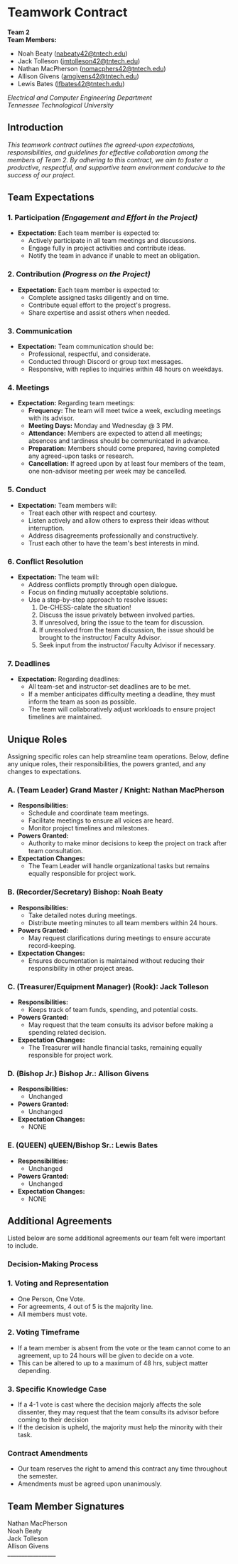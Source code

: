 # **Teamwork Contract**

**Team 2**  
**Team Members:** 
- Noah Beaty (nabeaty42@tntech.edu) <br>
- Jack Tolleson (jmtolleson42@tntech.edu) <br>
- Nathan MacPherson (nomacphers42@tntech.edu) <br>
- Allison Givens (amgivens42@tntech.edu) <br>
- Lewis Bates (lfbates42@tntech.edu) 

*Electrical and Computer Engineering Department*  
*Tennessee Technological University*

## **Introduction**

*This teamwork contract outlines the agreed-upon expectations, responsibilities, and guidelines for effective collaboration among the members of Team 2. By adhering to this contract, we aim to foster a productive, respectful, and supportive team environment conducive to the success of our project.*


## **Team Expectations**

### **1. Participation** *(Engagement and Effort in the Project)*

- **Expectation:** Each team member is expected to:
  - Actively participate in all team meetings and discussions.
  - Engage fully in project activities and contribute ideas.
  - Notify the team in advance if unable to meet an obligation.

### **2. Contribution** *(Progress on the Project)*

- **Expectation:** Each team member is expected to:
  - Complete assigned tasks diligently and on time.
  - Contribute equal effort to the project's progress.
  - Share expertise and assist others when needed.

### **3. Communication**

- **Expectation:** Team communication should be:
  - Professional, respectful, and considerate.
  - Conducted through Discord or group text messages.
  - Responsive, with replies to inquiries within 48 hours on weekdays.

### **4. Meetings**

- **Expectation:** Regarding team meetings:
  - **Frequency:** The team will meet twice a week, excluding meetings with its advisor.
  - **Meeting Days:** Monday and Wednesday @ 3 PM.
  - **Attendance:** Members are expected to attend all meetings; absences and tardiness should be communicated in advance.
  - **Preparation:** Members should come prepared, having completed any agreed-upon tasks or research.
  - **Cancellation:** If agreed upon by at least four members of the team, one non-advisor meeting per week may be cancelled.

### **5. Conduct**

- **Expectation:** Team members will:
  - Treat each other with respect and courtesy.
  - Listen actively and allow others to express their ideas without interruption.
  - Address disagreements professionally and constructively.
  - Trust each other to have the team's best interests in mind.

### **6. Conflict Resolution**

- **Expectation:** The team will:
  - Address conflicts promptly through open dialogue.
  - Focus on finding mutually acceptable solutions.
  - Use a step-by-step approach to resolve issues: <br>
    1. De-CHESS-calate the situation! 
    2. Discuss the issue privately between involved parties.
    3. If unresolved, bring the issue to the team for discussion.
    4. If unresolved from the team discussion, the issue should be brought to the instructor/ Faculty Advisor.
    5. Seek input from the instructor/ Faculty Advisor if necessary.

### **7. Deadlines**

- **Expectation:** Regarding deadlines:
  - All team-set and instructor-set deadlines are to be met.
  - If a member anticipates difficulty meeting a deadline, they must inform the team as soon as possible.
  - The team will collaboratively adjust workloads to ensure project timelines are maintained.


## **Unique Roles**

Assigning specific roles can help streamline team operations. Below, define any unique roles, their responsibilities, the powers granted, and any changes to expectations.

### A. (Team Leader) Grand Master / Knight: Nathan MacPherson 

- **Responsibilities:**
  - Schedule and coordinate team meetings.
  - Facilitate meetings to ensure all voices are heard.
  - Monitor project timelines and milestones.
- **Powers Granted:**
  - Authority to make minor decisions to keep the project on track after team consultation.
- **Expectation Changes:**
  - The Team Leader will handle organizational tasks but remains equally responsible for project work.

### B. (Recorder/Secretary) Bishop: Noah Beaty
- **Responsibilities:**
  - Take detailed notes during meetings.
  - Distribute meeting minutes to all team members within 24 hours.
- **Powers Granted:**
  - May request clarifications during meetings to ensure accurate record-keeping.
- **Expectation Changes:**
  - Ensures documentation is maintained without reducing their responsibility in other project areas.

### C. (Treasurer/Equipment Manager) (Rook): Jack Tolleson 

- **Responsibilities:**
  - Keeps track of team funds, spending, and potential costs.
- **Powers Granted:**
  - May request that the team consults its advisor before making a spending related decision.
- **Expectation Changes:**
  - The Treasurer will handle financial tasks, remaining equally responsible for project work.

### D. (Bishop Jr.) Bishop Jr.: Allison Givens

- **Responsibilities:**
  - Unchanged
- **Powers Granted:**
  - Unchanged
- **Expectation Changes:**
  - NONE

### E. (QUEEN) qUEEN/Bishop Sr.: Lewis Bates

- **Responsibilities:**
  - Unchanged
- **Powers Granted:**
  - Unchanged
- **Expectation Changes:**
  - NONE


## **Additional Agreements**
Listed below are some additional agreements our team felt were important to include.
### **Decision-Making Process**
  ### **1. Voting and Representation**
  - One Person, One Vote.
  - For agreements, 4 out of 5 is the majority line.
  - All members must vote.
  
  ### **2. Voting Timeframe** 
  - If a team member is absent from the vote or the team cannot come to an agreement, up to 24 hours will be given to decide on a vote.
  - This can be altered to up to a maximum of 48 hrs, subject matter depending.    
  
  ### **3. Specific Knowledge Case**
  - If a 4-1 vote is cast where the decision majorly affects the sole dissenter, they may request that the team consults its advisor before coming to their decision
  - If the decision is upheld, the majority must help the minority with their task.

### **Contract Amendments**
- Our team reserves the right to amend this contract any time throughout the semester.
- Amendments must be agreed upon unanimously.

## **Team Member Signatures**

Nathan MacPherson <br>
Noah Beaty <br>
Jack Tolleson <br>
Allison Givens <br>
_________________ <br>
